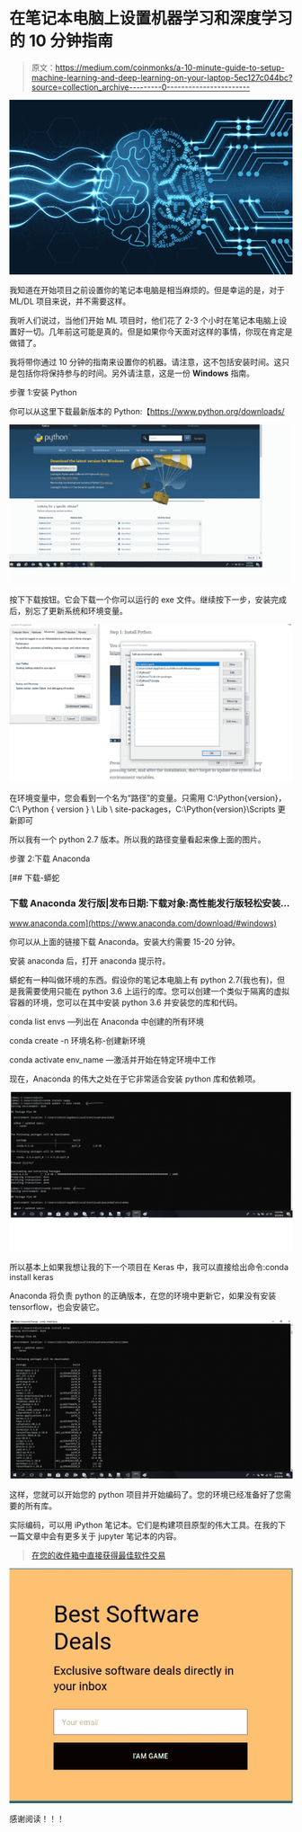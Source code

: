 # 在笔记本电脑上设置机器学习和深度学习的 10 分钟指南

> 原文：<https://medium.com/coinmonks/a-10-minute-guide-to-setup-machine-learning-and-deep-learning-on-your-laptop-5ec127c044bc?source=collection_archive---------0----------------------->

![](img/e745dff6d843462f5a85e774142bcc86.png)

我知道在开始项目之前设置你的笔记本电脑是相当麻烦的。但是幸运的是，对于 ML/DL 项目来说，并不需要这样。

我听人们说过，当他们开始 ML 项目时，他们花了 2-3 个小时在笔记本电脑上设置好一切。几年前这可能是真的。但是如果你今天面对这样的事情，你现在肯定是做错了。

我将带你通过 10 分钟的指南来设置你的机器。请注意，这不包括安装时间。这只是包括你将保持参与的时间。另外请注意，这是一份 **Windows** 指南。

步骤 1:安装 Python

你可以从这里下载最新版本的 Python:【https://www.python.org/downloads/ 

![](img/1a89a80c7a3279db058889650422dc8b.png)

按下下载按钮。它会下载一个你可以运行的 exe 文件。继续按下一步，安装完成后，别忘了更新系统和环境变量。

![](img/e766e682db3456e1a17214703e2aca62.png)

在环境变量中，您会看到一个名为“路径”的变量。只需用 C:\Python{version}，C:\ Python { version } \ Lib \ site-packages，C:\Python{version}\Scripts 更新即可

所以我有一个 python 2.7 版本。所以我的路径变量看起来像上面的图片。

步骤 2:下载 Anaconda

[](https://www.anaconda.com/download/#windows) [## 下载-蟒蛇

### 下载 Anaconda 发行版|发布日期:下载对象:高性能发行版轻松安装…

www.anaconda.com](https://www.anaconda.com/download/#windows) 

你可以从上面的链接下载 Anaconda。安装大约需要 15-20 分钟。

安装 anaconda 后，打开 anaconda 提示符。

蟒蛇有一种叫做环境的东西。假设你的笔记本电脑上有 python 2.7(我也有)，但是我需要使用只能在 python 3.6 上运行的库。您可以创建一个类似于隔离的虚拟容器的环境，您可以在其中安装 python 3.6 并安装您的库和代码。

conda list envs —列出在 Anaconda 中创建的所有环境

conda create -n 环境名称-创建新环境

conda activate env_name —激活并开始在特定环境中工作

现在，Anaconda 的伟大之处在于它非常适合安装 python 库和依赖项。

![](img/e9699b74a68da5d2babb0a4639dc7c35.png)

所以基本上如果我想让我的下一个项目在 Keras 中，我可以直接给出命令:conda install keras

Anaconda 将负责 python 的正确版本，在您的环境中更新它，如果没有安装 tensorflow，也会安装它。

![](img/8552382bf7aa417a6754391e87dd62bf.png)

这样，您就可以开始您的 python 项目并开始编码了。您的环境已经准备好了您需要的所有库。

实际编码，可以用 iPython 笔记本。它们是构建项目原型的伟大工具。在我的下一篇文章中会有更多关于 jupyter 笔记本的内容。

> [在您的收件箱中直接获得最佳软件交易](https://coincodecap.com/?utm_source=coinmonks)

[![](img/7c0b3dfdcbfea594cc0ae7d4f9bf6fcb.png)](https://coincodecap.com/?utm_source=coinmonks)

感谢阅读！！！